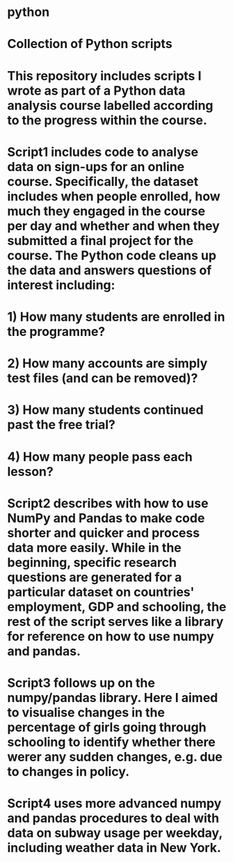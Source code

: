 # python
# Collection of Python scripts
# This repository includes scripts I wrote as part of a Python data analysis course labelled according to the progress within the course.
#
# Script1 includes code to analyse data on sign-ups for an online course. Specifically, the dataset includes when people enrolled, how much they engaged in the course per day and whether and when they submitted a final project for the course. The Python code cleans up the data and answers questions of interest including:
# 1) How many students are enrolled in the programme?
# 2) How many accounts are simply test files (and can be removed)?
# 3) How many students continued past the free trial?
# 4) How many people pass each lesson?
#
# Script2 describes with how to use NumPy and Pandas to make code shorter and quicker and process data more easily. While in the beginning, specific research questions are generated for a particular dataset on countries' employment, GDP and schooling, the rest of the script serves like a library for reference on how to use numpy and pandas.
# 
# Script3 follows up on the numpy/pandas library. Here I aimed to visualise changes in the percentage of girls going through schooling to identify whether there werer any sudden changes, e.g. due to changes in policy.
#
# Script4 uses more advanced numpy and pandas procedures to deal with data on subway usage per weekday, including weather data in New York.
#
#
